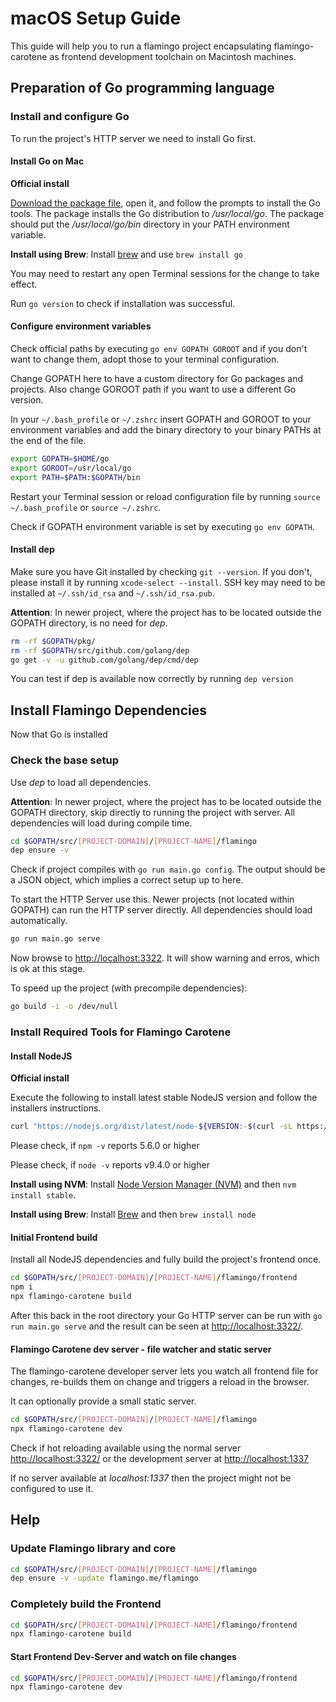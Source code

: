 # macOS Setup Guide

This guide will help you to run a flamingo project encapsulating flamingo-carotene as frontend development toolchain on Macintosh machines.

## Preparation of Go programming language

### Install and configure Go

To run the project's HTTP server we need to install Go first.

#### Install Go on Mac

**Official install**

[Download the package file](https://golang.org/dl/), open it, and follow the prompts to install the Go tools. 
The package installs the Go distribution to */usr/local/go*.
The package should put the */usr/local/go/bin* directory in your PATH environment variable.

**Install using Brew**: Install [brew](https://brew.sh/) and use ```brew install go```

You may need to restart any open Terminal sessions for the change to take effect.

Run ```go version``` to check if installation was successful.

#### Configure environment variables

Check official paths by executing ```go env GOPATH GOROOT``` and if you don't want to change them, adopt those to your terminal configuration.

Change GOPATH here to have a custom directory for Go packages and projects. Also change GOROOT path if you want to use a different Go version.

In your ```~/.bash_profile``` or ```~/.zshrc``` insert GOPATH and GOROOT to your environment variables and add the binary directory to your binary PATHs at the end of the file.

```bash
export GOPATH=$HOME/go
export GOROOT=/usr/local/go
export PATH=$PATH:$GOPATH/bin
```

Restart your Terminal session or reload configuration file by running ```source ~/.bash_profile``` or ```source ~/.zshrc```.

Check if GOPATH environment variable is set by executing ```go env GOPATH```.
   
#### Install dep

Make sure you have Git installed by checking ```git --version```. 
If you don't, please install it by running ```xcode-select --install```.
SSH key may need to be installed at ```~/.ssh/id_rsa``` and  ```~/.ssh/id_rsa.pub```.

**Attention**:
In newer project, where the project has to be located outside the GOPATH directory, is no need for *dep*.

```bash
rm -rf $GOPATH/pkg/
rm -rf $GOPATH/src/github.com/golang/dep
go get -v -u github.com/golang/dep/cmd/dep
```

You can test if dep is available now correctly by running ```dep version```
    
## Install Flamingo Dependencies

Now that Go is installed

### Check the base setup

Use *dep* to load all dependencies. 

**Attention**:
In newer project, where the project has to be located outside the GOPATH directory, 
skip directly to running the project with server. All dependencies will load during compile time.

```bash
cd $GOPATH/src/[PROJECT-DOMAIN]/[PROJECT-NAME]/flamingo
dep ensure -v
```

Check if project compiles with ```go run main.go config```. The output should be a JSON object, which implies a correct setup up to here.
    
To start the HTTP Server use this. Newer projects (not located within GOPATH) can run the HTTP server directly.
All dependencies should load automatically. 

```bash
go run main.go serve
```

Now browse to [http://localhost:3322](http://localhost:3322).
It will show warning and erros, which is ok at this stage.

To speed up the project (with precompile dependencies):

```bash
go build -i -o /dev/null
```

### Install Required Tools for Flamingo Carotene

#### Install NodeJS

**Official install**

Execute the following to install latest stable NodeJS version and follow the installers instructions.

```bash
curl "https://nodejs.org/dist/latest/node-${VERSION:-$(curl -sL https://nodejs.org/dist/latest/ | sed -nE 's|.*>node-(.*)\.pkg</a>.*|\1|p')}.pkg" > "$HOME/Downloads/node-latest.pkg" && sudo installer -store -pkg "$HOME/Downloads/node-latest.pkg" -target "/"
```

Please check, if ```npm -v``` reports 5.6.0 or higher

Please check, if ```node -v``` reports v9.4.0 or higher

**Install using NVM**: Install [Node Version Manager (NVM)](https://github.com/creationix/nvm) and then ```nvm install stable```.

**Install using Brew**: Install [Brew](https://brew.sh/) and then ```brew install node```


#### Initial Frontend build

Install all NodeJS dependencies and fully build the project's frontend once.

```bash
cd $GOPATH/src/[PROJECT-DOMAIN]/[PROJECT-NAME]/flamingo/frontend
npm i
npx flamingo-carotene build
```

After this back in the root directory your Go HTTP server can be run with ```go run main.go serve``` and the result can be seen at [http://localhost:3322/](http://localhost:3322/).

#### Flamingo Carotene dev server - file watcher and static server

The flamingo-carotene developer server lets you watch all frontend file for changes, re-builds them on change and triggers a reload in the browser.

It can optionally provide a small static server. 

```bash
cd $GOPATH/src/[PROJECT-DOMAIN]/[PROJECT-NAME]/flamingo
npx flamingo-carotene dev
```

Check if hot reloading available using the normal server [http://localhost:3322/](http://localhost:3322/) or the development server at [http://localhost:1337](http://localhost:1337)

If no server available at *localhost:1337* then the project might not be configured to use it.

## Help

### Update Flamingo library and core

```bash
cd $GOPATH/src/[PROJECT-DOMAIN]/[PROJECT-NAME]/flamingo
dep ensure -v -update flamingo.me/flamingo
```

### Completely build the Frontend

```bash
cd $GOPATH/src/[PROJECT-DOMAIN]/[PROJECT-NAME]/flamingo/frontend
npx flamingo-carotene build
```

#### Start Frontend Dev-Server and watch on file changes

```bash
cd $GOPATH/src/[PROJECT-DOMAIN]/[PROJECT-NAME]/flamingo/frontend
npx flamingo-carotene dev
```
